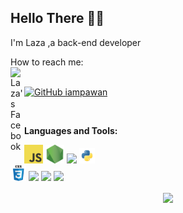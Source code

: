 <h2>Hello There 👋🏻</h2>
<p>I'm Laza ,a back-end developer</p>
 How to reach me: <br>
 
<a href="https://www.facebook.com/lazaniaina.r">
  <img align="left" alt="Laza's Facebook" width="22px" src="https://cdn.jsdelivr.net/npm/simple-icons@v3/icons/facebook.svg" /></a><br/>

[![GitHub iampawan](https://img.shields.io/github/followers/laza-niaina?label=follow&style=social)](https://github.com/LeiamNashRebirth)
<p align="left"> <img src="https://komarev.com/ghpvc/?username=laza-niaina&label=Views&color=blue&style=plastic" alt="" /> </p>


**Languages and Tools:**  

<code><img height="30" src="https://raw.githubusercontent.com/github/explore/80688e429a7d4ef2fca1e82350fe8e3517d3494d/topics/javascript/javascript.png"></code>
<code><img height="30" src="https://raw.githubusercontent.com/github/explore/80688e429a7d4ef2fca1e82350fe8e3517d3494d/topics/nodejs/nodejs.png"></code>
<code><img height="30" src="https://cdn.jsdelivr.net/gh/devicons/devicon/icons/html5/html5-original.svg"></code>
<code><img height="25" src="https://raw.githubusercontent.com/github/explore/80688e429a7d4ef2fca1e82350fe8e3517d3494d/topics/python/python.png"></code>    
<code><img height="25" src="https://raw.githubusercontent.com/github/explore/80688e429a7d4ef2fca1e82350fe8e3517d3494d/topics/css/css.png"></code>
<code><img height="30" src="https://cdn.jsdelivr.net/gh/devicons/devicon/icons/git/git-original.svg"></code>
<code><img height="30" src="https://cdn.jsdelivr.net/gh/devicons/devicon/icons/npm/npm-original-wordmark.svg"></code>
<code><img height="30" src="https://cdn.jsdelivr.net/gh/devicons/devicon/icons/vscode/vscode-original-wordmark.svg"></code>

<p align="center">

  <a href="https://github.com/ntkhang03">
    <img align="center" src="https://github-readme-stats.vercel.app/api/top-langs/?username=laza-niaina&theme=blue-green" />
  </a>
  </p>

